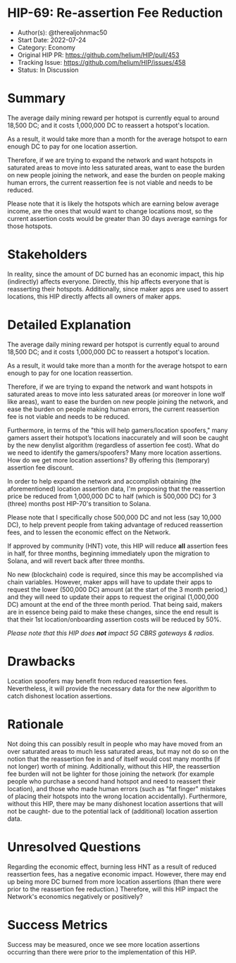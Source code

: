 # HIP-69: Re-assertion Fee Reduction

- Author(s): @therealjohnmac50
- Start Date: 2022-07-24
- Category: Economy
- Original HIP PR: <https://github.com/helium/HIP/pull/453>
- Tracking Issue: <https://github.com/helium/HIP/issues/458>
- Status: In Discussion

# Summary

The average daily mining reward per hotspot is currently equal to around 18,500 DC; and it costs
1,000,000 DC to reassert a hotspot's location.

As a result, it would take more than a month for the average hotspot to earn enough DC to pay for
one location assertion.

Therefore, if we are trying to expand the network and want hotspots in saturated areas to move into
less saturated areas, want to ease the burden on new people joining the network, and ease the burden
on people making human errors, the current reassertion fee is not viable and needs to be reduced.

Please note that it is likely the hotspots which are earning below average income, are the ones that
would want to change locations most, so the current assertion costs would be greater than 30 days
average earnings for those hotspots.

# Stakeholders

In reality, since the amount of DC burned has an economic impact, this hip (indirectly) affects
everyone. Directly, this hip affects everyone that is reasserting their hotspots. Additionally,
since maker apps are used to assert locations, this HIP directly affects all owners of maker apps.

# Detailed Explanation

The average daily mining reward per hotspot is currently equal to around 18,500 DC; and it costs
1,000,000 DC to reassert a hotspot's location.

As a result, it would take more than a month for the average hotspot to earn enough to pay for one
location reassertion.

Therefore, if we are trying to expand the network and want hotspots in saturated areas to move into
less saturated areas (or moreover in lone wolf like areas), want to ease the burden on new people
joining the network, and ease the burden on people making human errors, the current reassertion fee
is not viable and needs to be reduced.

Furthermore, in terms of the "this will help gamers/location spoofers," many gamers assert their
hotspot’s locations inaccurately and will soon be caught by the new denylist algorithm (regardless
of assertion fee cost). What do we need to identify the gamers/spoofers? Many more location
assertions. How do we get more location assertions? By offering this (temporary) assertion fee
discount.

In order to help expand the network and accomplish obtaining (the aforementioned) location assertion
data, I'm proposing that the reassertion price be reduced from 1,000,000 DC to half (which is
500,000 DC) for 3 (three) months post HIP-70's transition to Solana.

Please note that I specifically chose 500,000 DC and not less (say 10,000 DC), to help prevent
people from taking advantage of reduced reassertion fees, and to lessen the economic effect on the
Network.

If approved by community (HNT) vote, this HIP will reduce **all** assertion fees in half, for three
months, beginning immediately upon the migration to Solana, and will revert back after three months.

No new (blockchain) code is required, since this may be accomplished via chain variables. However,
maker apps will have to update their apps to request the lower (500,000 DC) amount (at the start of
the 3 month period,) and they will need to update their apps to request the original (1,000,000 DC)
amount at the end of the three month period. That being said, makers are in essence being paid to
make these changes, since the end result is that their 1st location/onboarding assertion costs will
be reduced by 50%.

_Please note that this HIP does **not** impact 5G CBRS gateways & radios._

# Drawbacks

Location spoofers may benefit from reduced reassertion fees. Nevertheless, it will provide the
necessary data for the new algorithm to catch dishonest location assertions.

# Rationale

Not doing this can possibly result in people who may have moved from an over saturated areas to much
less saturated areas, but may not do so on the notion that the reassertion fee in and of itself
would cost many months (if not longer) worth of mining. Additionally, without this HIP, the
reassertion fee burden will not be lighter for those joining the network (for example people who
purchase a second hand hotspot and need to reassert their location), and those who made human errors
(such as "fat finger" mistakes of placing their hotspots into the wrong location accidentally).
Furthermore, without this HIP, there may be many dishonest location assertions that will not be
caught- due to the potential lack of (additional) location assertion data.

# Unresolved Questions

Regarding the economic effect, burning less HNT as a result of reduced reassertion fees, has a
negative economic impact. However, there may end up being more DC burned from more location
assertions (than there were prior to the reassertion fee reduction.) Therefore, will this HIP impact
the Network's economics negatively or positively?

# Success Metrics

Success may be measured, once we see more location assertions occurring than there were prior to the
implementation of this HIP.
